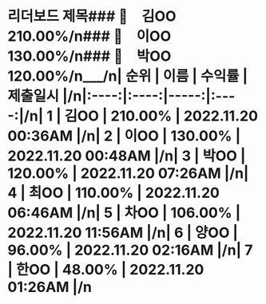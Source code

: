 # 리더보드 제목### 🥇　김OO　　　210.00%/n### 🥈　이OO　　　130.00%/n### 🥉　박OO　　　120.00%/n___/n| 순위 | 이름 | 수익률 | 제출일시 |/n|:----:|:----:|-----:|:----:|/n| 1 | 김OO | 210.00% | 2022.11.20 00:36AM |/n| 2 | 이OO | 130.00% | 2022.11.20 00:48AM |/n| 3 | 박OO | 120.00% | 2022.11.20 07:26AM |/n| 4 | 최OO | 110.00% | 2022.11.20 06:46AM |/n| 5 | 차OO | 106.00% | 2022.11.20 11:56AM |/n| 6 | 양OO | 96.00% | 2022.11.20 02:16AM |/n| 7 | 한OO | 48.00% | 2022.11.20 01:26AM |/n